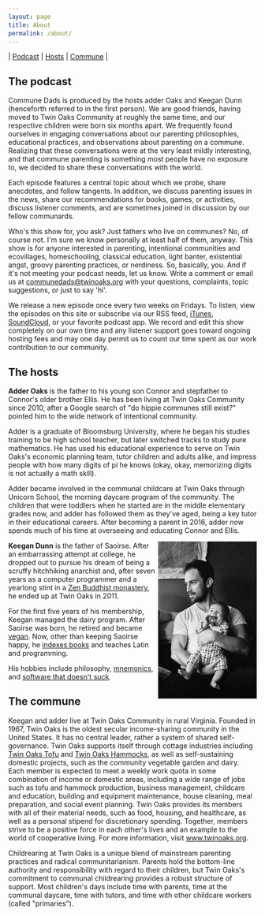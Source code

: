 ```yaml
---
layout: page
title: About
permalink: /about/
---
```

\| [Podcast](#podcast) \| [Hosts](#hosts) \| [Commune](#community) \|

<a name="podcast"></a>
## The podcast

Commune Dads is produced by the hosts adder Oaks and Keegan Dunn (henceforth referred to in the first person). We are good friends, having moved to Twin Oaks Community at roughly the same time, and our respective children were born six months apart. We frequently found ourselves in engaging conversations about our parenting philosophies, educational practices, and observations about parenting on a commune. Realizing that these conversations were at the very least mildly interesting, and that commune parenting is something most people have no exposure to, we decided to share these conversations with the world.

Each episode features a central topic about which we probe, share anecdotes, and follow tangents. In addition, we discuss parenting issues in the news, share our recommendations for books, games, or activities, discuss listener comments, and are sometimes joined in discussion by our fellow communards.

Who's this show for, you ask? Just fathers who live on communes? No, of course not. I'm sure we know personally at least half of them, anyway. This show is for anyone interested in parenting, intentional communities and ecovillages, homeschooling, classical education, light banter, existential angst, groovy parenting practices, or nerdiness. So, basically, you. And if it's not meeting your podcast needs, let us know. Write a comment or email us at communedads@twinoaks.org with your questions, complaints, topic suggestions, or just to say 'hi'.

We release a new episode once every two weeks on Fridays. To listen, view the episodes on this site or subscribe via our RSS feed, [iTunes](https://itunes.apple.com/us/podcast/commune-dads/id1202869667?mt=2), [SoundCloud](http://www.soundcloud.com/communedads), or your favorite podcast app. We record and edit this show completely on our own time and any listener support goes toward ongoing hosting fees and may one day permit us to count our time spent as our work contribution to our community.

<a name="hosts"></a>
## The hosts

**Adder Oaks** is the father to his young son Connor and stepfather to Connor's older brother Ellis. He has been living at Twin Oaks Community since 2010, after a Google search of "do hippie communes still exist?" pointed him to the wide network of intentional community.

Adder is a graduate of Bloomsburg University, where he began his studies training to be high school teacher, but later switched tracks to study pure mathematics. He has used his educational experience to serve on Twin Oaks's economic planning team, tutor children and adults alike, and impress people with how many digits of pi he knows (okay, okay, memorizing digits is not actually a math skill).

Adder became involved in the communal childcare at Twin Oaks through Unicorn School, the morning daycare program of the community. The children that were toddlers when he started are in the middle elementary grades now, and adder has followed them as they've aged, being a key tutor in their educational careers. After becoming a parent in 2016, adder now spends much of his time at overseeing and educating Connor and Ellis.

<img src="/assets/cdads_keegan.jpg" align="right" />**Keegan Dunn** is the father of Saoirse.  After an embarrassing attempt at college, he dropped out to pursue his dream of being a scruffy hitchhiking anarchist and, after seven years as a computer programmer and a yearlong stint in a [Zen Buddhist monastery](https://zmm.mro.org/), he ended up at Twin Oaks in 2011.

For the first five years of his membership, Keegan managed the dairy program.  After Saoirse was born, he retired and became [vegan](http://reducing-suffering.org/). Now, other than keeping Saoirse happy, he [indexes books](http://www.twinoakscommunity.org/book-indexing-intro) and teaches Latin and programming.

His hobbies include philosophy, [mnemonics](https://en.wikipedia.org/wiki/Method_of_loci), and [software that doesn't suck](http://www.suckless.org).

<a name="community"></a>
## The commune
Keegan and adder live at Twin Oaks Community in rural Virginia. Founded in 1967, Twin Oaks is the oldest secular income-sharing community in the United States. It has no central leader, rather a system of shared self-governance. Twin Oaks supports itself through cottage industries including [Twin Oaks Tofu](http://www.twinoakscommunity.org/twin-oaks-soyfoods-tofu-and-more) and [Twin Oaks Hammocks](https://www.twinoakshammocks.com/), as well as self-sustaining domestic projects, such as the community vegetable garden and dairy. Each member is expected to meet a weekly work quota in some combination of income or domestic areas, including a wide range of jobs such as tofu and hammock production, business management, childcare and education, building and equipment maintenance, house cleaning, meal preparation, and social event planning. Twin Oaks provides its members with all of their material needs, such as food, housing, and healthcare, as well as a personal stipend for discretionary spending. Together, members strive to be a positive force in each other's lives and an example to the world of cooperative living. For more information, visit www.twinoaks.org.

Childrearing at Twin Oaks is a unique blend of mainstream parenting practices and radical communitarianism. Parents hold the bottom-line authority and responsibility with regard to their children, but Twin Oaks's commitment to communal childrearing provides a robust structure of support. Most children's days include time with parents, time at the communal daycare, time with tutors, and time with other childcare workers (called "primaries").

